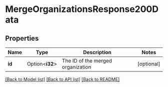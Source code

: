 # MergeOrganizationsResponse200Data

## Properties

Name | Type | Description | Notes
------------ | ------------- | ------------- | -------------
**id** | Option<**i32**> | The ID of the merged organization | [optional]

[[Back to Model list]](../README.md#documentation-for-models) [[Back to API list]](../README.md#documentation-for-api-endpoints) [[Back to README]](../README.md)


